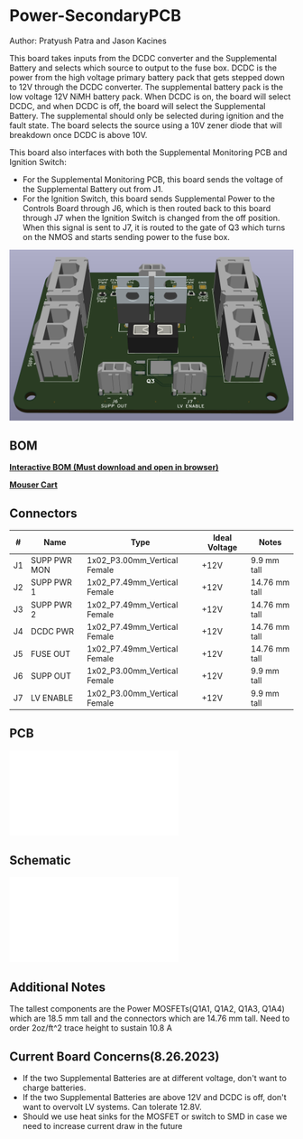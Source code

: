 # Power-SecondaryPCB 
Author: Pratyush Patra and Jason Kacines

This board takes inputs from the DCDC converter and the Supplemental Battery and selects which source to output to the fuse box. DCDC is the power from the high voltage primary battery pack that gets stepped down to 12V through the DCDC converter. The supplemental battery pack is the low voltage 12V NiMH battery pack. When DCDC is on, the board will select DCDC, and when DCDC is off, the board will select the Supplemental Battery. The supplemental should only be selected during ignition and the fault state. The board selects the source using a 10V zener diode that will breakdown once DCDC is above 10V.

This board also interfaces with both the Supplemental Monitoring PCB and Ignition Switch:
- For the Supplemental Monitoring PCB, this board sends the voltage of the Supplemental Battery out from J1. 
- For the Ignition Switch, this board sends Supplemental Power to the Controls Board through J6, which is then routed back to this board through J7 when the Ignition Switch is changed from the off position. When this signal is sent to J7, it is routed to the gate of Q3 which turns on the NMOS and starts sending power to the fuse box.

![Power-Secondary](Power-Secondary.png)

## BOM
[**Interactive BOM (Must download and open in browser)**](bom/ibom.html)

[**Mouser Cart**](https://www.mouser.com/ProjectManager/ProjectDetail.aspx?AccessID=da938bf7b6)

## Connectors
| # | Name | Type | Ideal Voltage | Notes |
| - | - | - | - | - |
| J1  | SUPP PWR MON | 1x02_P3.00mm_Vertical Female | +12V | 9.9 mm tall |
| J2  | SUPP PWR 1 | 1x02_P7.49mm_Vertical Female |+12V | 14.76 mm tall |
| J3  | SUPP PWR 2 | 1x02_P7.49mm_Vertical Female | +12V | 14.76 mm tall |
| J4  | DCDC PWR | 1x02_P7.49mm_Vertical Female | +12V | 14.76 mm tall |
| J5  | FUSE OUT | 1x02_P7.49mm_Vertical Female | +12V | 14.76 mm tall |
| J6  | SUPP OUT | 1x02_P3.00mm_Vertical Female | +12V | 9.9 mm tall |
| J7  | LV ENABLE | 1x02_P3.00mm_Vertical Female | +12V | 9.9 mm tall |

## PCB
![image](Power-SecondaryLayout.pdf)

## Schematic
![image](Power-SecondarySchem.pdf)


## Additional Notes
The tallest components are the Power MOSFETs(Q1A1, Q1A2, Q1A3, Q1A4) which are 18.5 mm tall and the connectors which are 14.76 mm tall.
Need to order 2oz/ft^2 trace height to sustain 10.8 A

## Current Board Concerns(8.26.2023)
- If the two Supplemental Batteries are at different voltage, don't want to charge batteries.
- If the two Supplemental Batteries are above 12V and DCDC is off, don't want to overvolt LV systems. 
        Can tolerate 12.8V.
- Should we use heat sinks for the MOSFET or switch to SMD in case we need to increase current draw in the future